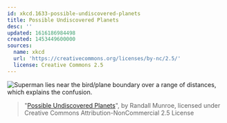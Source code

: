 ```yaml
---
id: xkcd.1633-possible-undiscovered-planets
title: Possible Undiscovered Planets
desc: ''
updated: 1616186984498
created: 1453449600000
sources:
  name: xkcd
  url: 'https://creativecommons.org/licenses/by-nc/2.5/'
  license: Creative Commons 2.5
---
```

![Superman lies near the bird/plane boundary over a range of distances, which explains the confusion.](https://imgs.xkcd.com/comics/possible_undiscovered_planets.png)
> "[Possible Undiscovered Planets](https://xkcd.com/1633/)", by Randall Munroe, licensed under Creative Commons Attribution-NonCommercial 2.5 License
